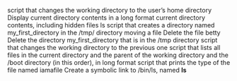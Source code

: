 script that changes the working directory to the user’s home directory
Display current directory contents in a long format
current directory contents, including hidden files
ls
script that creates a directory named my_first_directory in the /tmp/ directory
moving a file
Delete the file betty
Delete the directory my_first_directory that is in the /tmp directory
script that changes the working directory to the previous one
script that lists all files  in the current directory and the parent of the working directory and the /boot directory (in this order), in long format
script that prints the type of the file named iamafile
Create a symbolic link to /bin/ls, named __ls__
